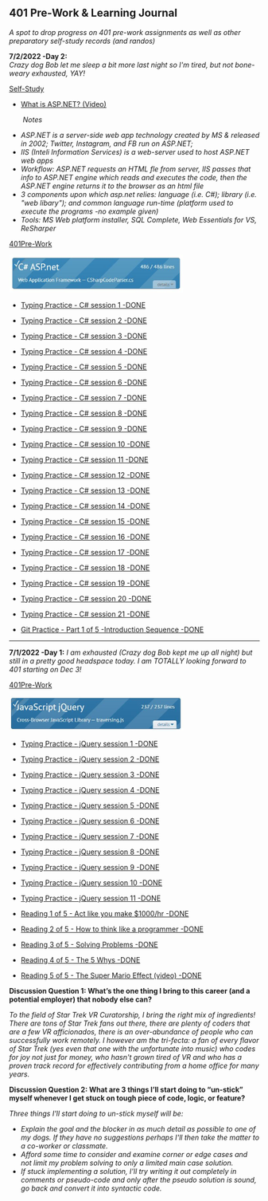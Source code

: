 ## 401 Pre-Work & Learning Journal
_A spot to drop progress on 401 pre-work assignments as well as other preparatory self-study records (and randos)_

**7/2/2022 -Day 2:**  
_Crazy dog Bob let me sleep a bit more last night so I'm tired, but not bone-weary exhausted, YAY!_


<ins>Self-Study</ins>
- [What is ASP.NET? (Video)](https://www.youtube.com/watch?v=fkdMdZmdBs4)

&nbsp;&nbsp;&nbsp;&nbsp;&nbsp;&nbsp; _Notes_

- _ASP.NET is a server-side web app technology created by MS & released in 2002; Twitter, Instagram, and FB run on ASP.NET;_
- _IIS (Inteli Information Services) is a web-server used to host ASP.NET web apps_
-  _Workflow: ASP.NET requests an HTML fle from server, IIS passes that info to ASP.NET engine which reads and executes the code, then the ASP.NET engine returns it to the browser as an html file_
- _3 components upon which asp.net relies: language (i.e. C#); library (i.e. "web libary"); and common language run-time (platform used to execute the programs -no example given)_
- _Tools: MS Web platform installer, SQL Complete, Web Essentials for VS, ReSharper_

<ins>401Pre-Work</ins>

<img src="Images/TypingPracticeHeader-CSharp.JPG" width="350" />

- [Typing Practice - C# session 1 -DONE](Images/07022022_Typing_Practice_CSharp_session_1.jpg)

- [Typing Practice - C# session 2 -DONE](Images/07022022_Typing_Practice_CSharp_session_2.jpg)

- [Typing Practice - C# session 3 -DONE](Images/07022022_Typing_Practice_CSharp_session_3.jpg)

- [Typing Practice - C# session 4 -DONE](Images/07022022_Typing_Practice_CSharp_session_4.jpg)

- [Typing Practice - C# session 5 -DONE](Images/07022022_Typing_Practice_CSharp_session_5.jpg)

- [Typing Practice - C# session 6 -DONE](Images/07022022_Typing_Practice_CSharp_session_6.jpg)

- [Typing Practice - C# session 7 -DONE](Images/07022022_Typing_Practice_CSharp_session_7.jpg)

- [Typing Practice - C# session 8 -DONE](Images/07022022_Typing_Practice_CSharp_session_8.jpg)

- [Typing Practice - C# session 9 -DONE](Images/07022022_Typing_Practice_CSharp_session_9.jpg)

- [Typing Practice - C# session 10 -DONE](Images/07022022_Typing_Practice_CSharp_session_10.jpg)

- [Typing Practice - C# session 11 -DONE](Images/07022022_Typing_Practice_CSharp_session_11.jpg)

- [Typing Practice - C# session 12 -DONE](Images/07022022_Typing_Practice_CSharp_session_12.jpg)

- [Typing Practice - C# session 13 -DONE](Images/07022022_Typing_Practice_CSharp_session_13.jpg)

- [Typing Practice - C# session 14 -DONE](Images/07022022_Typing_Practice_CSharp_session_14.jpg)

- [Typing Practice - C# session 15 -DONE](Images/07022022_Typing_Practice_CSharp_session_15.jpg)

- [Typing Practice - C# session 16 -DONE](Images/07022022_Typing_Practice_CSharp_session_16.jpg)

- [Typing Practice - C# session 17 -DONE](Images/07022022_Typing_Practice_CSharp_session_17.jpg)

- [Typing Practice - C# session 18 -DONE](Images/07022022_Typing_Practice_CSharp_session_18.jpg)

- [Typing Practice - C# session 19 -DONE](Images/07022022_Typing_Practice_CSharp_session_19.jpg)

- [Typing Practice - C# session 20 -DONE](Images/07022022_Typing_Practice_CSharp_session_20.jpg)

- [Typing Practice - C# session 21 -DONE](Images/07022022_Typing_Practice_CSharp_session_21.jpg)

- [Git Practice - Part 1 of 5 -Introduction Sequence -DONE](Images/GitPractice_Introduction_Sequence.jpg)

---

**7/1/2022 -Day 1:** 
_I am exhausted (Crazy dog Bob kept me up all night) but still in a pretty good headspace today. I am TOTALLY looking forward to 401 starting on Dec 3!_

<ins>401Pre-Work</ins>

<img src="Images/TypingPracticeHeader-jQuery.JPG" width="350" />

- [Typing Practice - jQuery session 1 -DONE](Images/07012022_Typing_Practice_jQuery_session_1.jpg)
- [Typing Practice - jQuery session 2 -DONE](Images/07012022_Typing_Practice_jQuery_session_2.jpg)
- [Typing Practice - jQuery session 3 -DONE](Images/07012022_Typing_Practice_jQuery_session_3.jpg)
- [Typing Practice - jQuery session 4 -DONE](Images/07012022_Typing_Practice_jQuery_session_4.jpg)
- [Typing Practice - jQuery session 5 -DONE](Images/07012022_Typing_Practice_jQuery_session_5.jpg)
- [Typing Practice - jQuery session 6 -DONE](Images/07012022_Typing_Practice_jQuery_session_6.jpg)
- [Typing Practice - jQuery session 7 -DONE](Images/07012022_Typing_Practice_jQuery_session_7.jpg)
- [Typing Practice - jQuery session 8 -DONE](Images/07012022_Typing_Practice_jQuery_session_8.jpg)
- [Typing Practice - jQuery session 9 -DONE](Images/07012022_Typing_Practice_jQuery_session_9.jpg)
- [Typing Practice - jQuery session 10 -DONE](Images/07012022_Typing_Practice_jQuery_session_10.jpg)
- [Typing Practice - jQuery session 11 -DONE](Images/07012022_Typing_Practice_jQuery_session_11.jpg)


- [Reading 1 of 5 - Act like you make $1000/hr -DONE](https://anthony-moore.medium.com/pretend-your-time-is-worth-1-000-hour-and-youll-become-100x-more-productive-6ab2302b8e8c)

- [Reading 2 of 5 - How to think like a programmer -DONE](https://medium.freecodecamp.org/how-to-think-like-a-programmer-lessons-in-problem-solving-d1d8bf1de7d2)

- [Reading 3 of 5 - Solving Problems -DONE](https://simpleprogrammer.com/solving-problems-breaking-it-down/)

- [Reading 4 of 5 - The 5 Whys -DONE](https://www.mindtools.com/pages/article/newTMC_5W.htm) 

- [Reading 5 of 5 - The Super Mario Effect (video) -DONE](https://www.youtube.com/watch?v=9vJRopau0g0)

**Discussion Question 1: What’s the one thing I bring to this career (and a potential employer) that nobody else can?**

_To the field of Star Trek VR Curatorship, I bring the right mix of ingredients! There are tons of Star Trek fans out there, there are plenty of coders that are a few VR afficionados, there is an over-abundance of people who can successfully work remotely. I however am the tri-fecta: a fan of every flavor of Star Trek (yes even that one with the unfortunate into music) who codes for joy not just for money, who hasn't grown tired of VR and who has a proven track record for effectively contributing from a home office for many years._

**Discussion Question 2: What are 3 things I’ll start doing to “un-stick” myself whenever I get stuck on tough piece of code, logic, or feature?**

_Three things I'll start doing to un-stick myself will be:_
- _Explain the goal and the blocker in as much detail as possible to one of my dogs. If they have no suggestions perhaps I'll then take the matter to a co-worker or classmate._ 
- _Afford some time to consider and examine corner or edge cases and not limit my problem solving to only a limited main case solution._ 
- _If stuck implementing a solution, I'll try writing it out completely in comments or pseudo-code and only after the pseudo solution is sound, go back and convert it into syntactic code._
